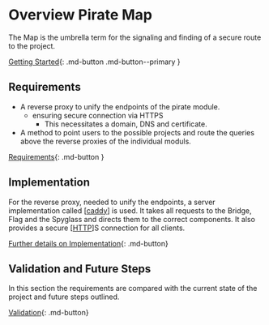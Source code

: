 # Overview Pirate Map

The Map is the umbrella term for the signaling and finding of a secure route to the project. 

[Getting Started](10-map-getting-started.md){: .md-button .md-button--primary }

## Requirements

* A reverse proxy to unify the endpoints of the pirate module.
    * ensuring secure connection via HTTPS
        * This necessitates a domain, DNS and certificate.
* A method to point users to the possible projects and route the queries above the reverse proxies of the individual moduls.

[Requirements](20-map-requirements.md){: .md-button  }

## Implementation

For the reverse proxy, needed to unify the endpoints, a server implementation called [[caddy]] is used. It takes all requests to the Bridge, Flag and the Spyglass and directs them to the correct components. It also provides a secure [[HTTP]]S connection for all clients.

[Further details on Implementation](30-map-implementation.md){: .md-button}

## Validation and Future Steps

In this section the requirements are compared with the current state of the project and future steps outlined.

[Validation](40-map-validation.md){: .md-button}

[//begin]: # "Autogenerated link references for markdown compatibility"
[caddy]: Theory\caddy "Caddy"
[HTTP]: ..\Pirate-Bridge\Theory\http "HTTPS"
[//end]: # "Autogenerated link references"